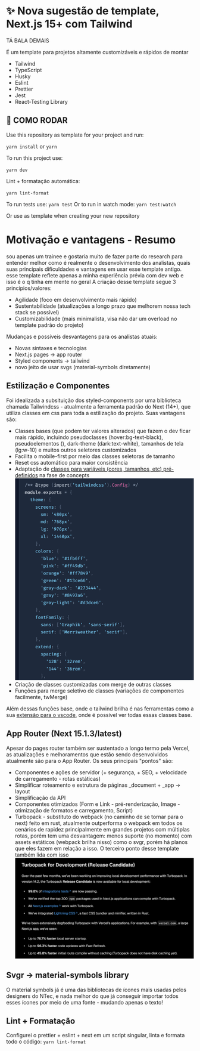 # ✨ Nova sugestão de template, Next.js 15+ com Tailwind
TÁ BALA DEMAIS

É um template para projetos altamente customizáveis e rápidos de montar

- Tailwind
- TypeScript
- Husky
- Eslint
- Prettier
- Jest
- React-Testing Library

## 🧿 COMO RODAR

Use this repository as template for your project and run:

`yarn install`
or
`yarn`

To run this project use:

`yarn dev`

Lint + formatação automática:

`yarn lint-format`

To run tests use:
`yarn test`
Or to run in watch mode:
`yarn test:watch`

Or use as template when creating your new repository

# Motivação e vantagens - Resumo

sou apenas um trainee e gostaria muito de fazer parte do research para entender melhor como é realmente o desenvolvimento dos analistas, quais suas principais dificuldades e vantagens em usar esse template antigo. esse template reflete apenas a minha experiência prévia com dev web e isso é o q tinha em mente no geral
A criação desse template segue 3 princípios/valores:

- Agilidade (foco em desenvolvimento mais rápido)
- Sustentabilidade (atualizações a longo prazo que melhorem nossa tech stack se possível)
- Customizabilidade (mais minimalista, visa não dar um overload no template padrão do projeto)

Mudanças e possíveis desvantagens para os analistas atuais:

- Novas sintaxes e tecnologias
- Next.js pages -> app router
- Styled components -> tailwind
- novo jeito de usar svgs (material-symbols diretamente)

## Estilização e Componentes

Foi idealizada a subsituição dos styled-components por uma biblioteca chamada Tailwindcss - atualmente a ferramenta padrão do Next (14+), que utiliza classes em css para toda a estilização do projeto. Suas vantagens são:

- Classes bases (que podem ter valores alterados) que fazem o dev ficar mais rápido, incluindo pseudoclasses (hover:bg-text-black), pseudoelementos (), dark-theme (dark:text-white), tamanhos de tela (lg:w-10) e muitos outros seletores customizados
- Facilita o mobile-first por meio das classes seletoras de tamanho
- Reset css automático para maior consistência
- Adaptação de [classes para variáveis (cores, tamanhos, etc) pré-definidos](https://tailwindcss.com/docs/adding-custom-styles) na fase de concepts
  ![Tailwind custom classes](tailwindcustomclasses.png)
- Criação de classes customizadas com merge de outras classes
- Funções para merge seletivo de classes (variações de componentes facilmente, twMerge)

Além dessas funções base, onde o tailwind brilha é nas ferramentas como a sua [extensão para o vscode](https://marketplace.visualstudio.com/items?itemName=bradlc.vscode-tailwindcss), onde é possível ver todas essas classes base.

## App Router (Next 15.1.3/latest)

Apesar do pages router também ser sustentado a longo termo pela Vercel, as atualizações e melhoramentos que estão sendo desenvolvidos atualmente são para o App Router. Os seus principais "pontos" são:

- Componentes e ações de servidor (+ segurança, + SEO, + velocidade de carregamento - rotas estáticas)
- Simplificar roteamento e estrutura de páginas
  \_document + \_app -> layout
- Simplificação da API
- Componentes otimizados (Form e Link - pré-renderização, Image - otimização de formatos e carregamento, Script)
- Turbopack - substituto do webpack (no caminho de se tornar para o next) feito em rust, atualmente outperforma o webpack em todos os cenários de rapidez principalmente em grandes projetos com múltiplas rotas, porém tem uma desvantagem: menos suporte (no momento) com assets estáticos (webpack brilha nisso) como o svgr, porém há planos que eles fazem em relação a isso. O terceiro ponto desse template também lida com isso
  ![turbopack](turbopack.png)

## Svgr -> material-symbols library

O material symbols já é uma das bibliotecas de ícones mais usadas pelos designers do NTec, e nada melhor do que já conseguir importar todos esses ícones por meio de uma fonte - mudando apenas o texto!

## Lint + Formatação
Configurei o prettier + eslint + next em um script singular, linta e formata todo o código:
`yarn lint-format`
